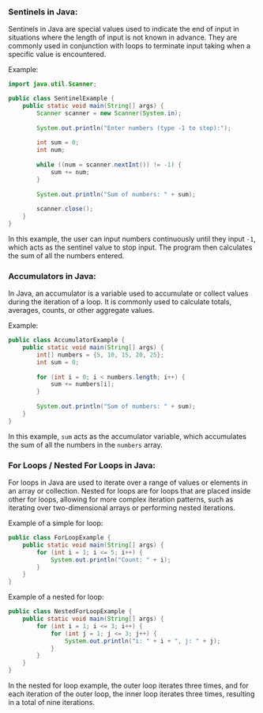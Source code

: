 ### Sentinels in Java:

Sentinels in Java are special values used to indicate the end of input in situations where the length of input is not known in advance. They are commonly used in conjunction with loops to terminate input taking when a specific value is encountered.

Example:

```java
import java.util.Scanner;

public class SentinelExample {
    public static void main(String[] args) {
        Scanner scanner = new Scanner(System.in);
        
        System.out.println("Enter numbers (type -1 to stop):");
        
        int sum = 0;
        int num;
        
        while ((num = scanner.nextInt()) != -1) {
            sum += num;
        }
        
        System.out.println("Sum of numbers: " + sum);
        
        scanner.close();
    }
}
```

In this example, the user can input numbers continuously until they input `-1`, which acts as the sentinel value to stop input. The program then calculates the sum of all the numbers entered.

### Accumulators in Java:

In Java, an accumulator is a variable used to accumulate or collect values during the iteration of a loop. It is commonly used to calculate totals, averages, counts, or other aggregate values.

Example:

```java
public class AccumulatorExample {
    public static void main(String[] args) {
        int[] numbers = {5, 10, 15, 20, 25};
        int sum = 0;
        
        for (int i = 0; i < numbers.length; i++) {
            sum += numbers[i];
        }
        
        System.out.println("Sum of numbers: " + sum);
    }
}
```

In this example, `sum` acts as the accumulator variable, which accumulates the sum of all the numbers in the `numbers` array.

### For Loops / Nested For Loops in Java:

For loops in Java are used to iterate over a range of values or elements in an array or collection. Nested for loops are for loops that are placed inside other for loops, allowing for more complex iteration patterns, such as iterating over two-dimensional arrays or performing nested iterations.

Example of a simple for loop:

```java
public class ForLoopExample {
    public static void main(String[] args) {
        for (int i = 1; i <= 5; i++) {
            System.out.println("Count: " + i);
        }
    }
}
```

Example of a nested for loop:

```java
public class NestedForLoopExample {
    public static void main(String[] args) {
        for (int i = 1; i <= 3; i++) {
            for (int j = 1; j <= 3; j++) {
                System.out.println("i: " + i + ", j: " + j);
            }
        }
    }
}
```

In the nested for loop example, the outer loop iterates three times, and for each iteration of the outer loop, the inner loop iterates three times, resulting in a total of nine iterations.